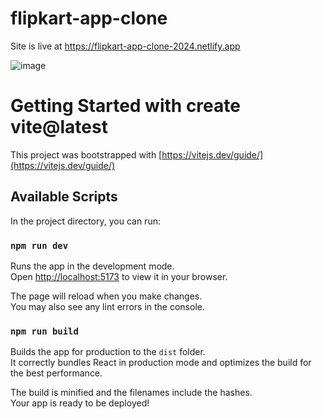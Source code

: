 # flipkart-app-clone

Site is live at https://flipkart-app-clone-2024.netlify.app

![image](https://github.com/lakshmijaishankar/flipkart-app-clone/assets/121218341/f45f771a-5d87-4396-80f4-f0163947c563)

# Getting Started with create vite@latest
This project was bootstrapped with [https://vitejs.dev/guide/](https://vitejs.dev/guide/)

## Available Scripts

In the project directory, you can run:

### `npm run dev`

Runs the app in the development mode.\
Open [http://localhost:5173](http://localhost:5173) to view it in your browser.

The page will reload when you make changes.\
You may also see any lint errors in the console.

### `npm run build`

Builds the app for production to the `dist` folder.\
It correctly bundles React in production mode and optimizes the build for the best performance.

The build is minified and the filenames include the hashes.\
Your app is ready to be deployed!
